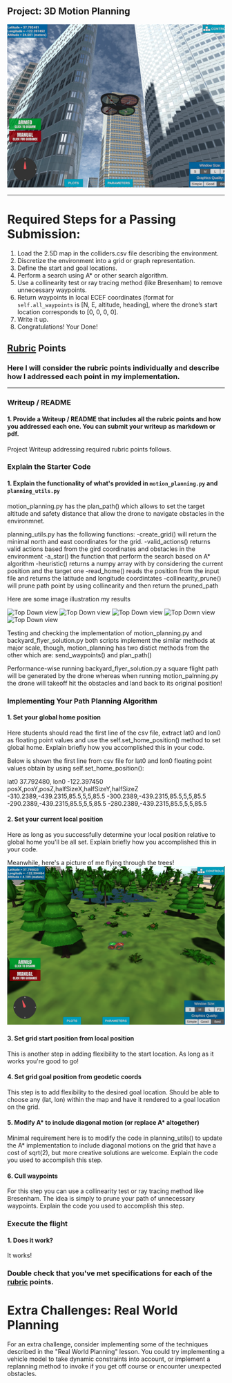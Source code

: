 ## Project: 3D Motion Planning
![Quad Image](./misc/enroute.png)

---


# Required Steps for a Passing Submission:
1. Load the 2.5D map in the colliders.csv file describing the environment.
2. Discretize the environment into a grid or graph representation.
3. Define the start and goal locations.
4. Perform a search using A* or other search algorithm.
5. Use a collinearity test or ray tracing method (like Bresenham) to remove unnecessary waypoints.
6. Return waypoints in local ECEF coordinates (format for `self.all_waypoints` is [N, E, altitude, heading], where the drone’s start location corresponds to [0, 0, 0, 0].
7. Write it up.
8. Congratulations!  Your Done!

## [Rubric](https://review.udacity.com/#!/rubrics/1534/view) Points
### Here I will consider the rubric points individually and describe how I addressed each point in my implementation.  




---
### Writeup / README

#### 1. Provide a Writeup / README that includes all the rubric points and how you addressed each one.  You can submit your writeup as markdown or pdf.  
Project Writeup addressing required rubric points follows.


### Explain the Starter Code

#### 1. Explain the functionality of what's provided in `motion_planning.py` and `planning_utils.py`

motion_planning.py
has the plan_path() which allows to set the target altitude and safety distance that allow the drone to navigate obstacles in the environmnet.

planning_utils.py has the following functions:
-create_grid() 
will return the minimal north and east coordinates for the grid.
-valid_actions()
returns valid actions based from the gird coordinates and obstacles in the environment
-a_star()
the function that perform the search based on A* algorithm
-heuristic()
returns a numpy array with by considering the current position and the target one
-read_home()
reads the position from the input file and returns the latitude and longitude coordintates
-collinearity_prune()
will prune path point by using collinearity and then return the pruned_path

Here are some image illustration my results

![Top Down view](./misc/)
![Top Down view](./misc/)
![Top Down view](./misc/)
![Top Down view](./misc/)
![Top Down view](./misc/)

Testing and checking the implementation of motion_planning.py and backyard_flyer_solution.py
both scripts implement the similar methods at major scale, though, motion_planning has two distict methods from the other which are:  send_waypoints() and plan_path()

Performance-wise running backyard_flyer_solution.py a square flight path will be generated by the drone whereas when running motion_palnning.py 
the drone will takeoff hit the obstacles and land back to its original position!

### Implementing Your Path Planning Algorithm

#### 1. Set your global home position
Here students should read the first line of the csv file, extract lat0 and lon0 as floating point values and use the self.set_home_position() method to set global home. Explain briefly how you accomplished this in your code.

Below is shown the first line from csv file for lat0 and lon0 floating point values obtain by using self.set_home_position():

lat0 37.792480, lon0 -122.397450
posX,posY,posZ,halfSizeX,halfSizeY,halfSizeZ
-310.2389,-439.2315,85.5,5,5,85.5
-300.2389,-439.2315,85.5,5,5,85.5
-290.2389,-439.2315,85.5,5,5,85.5
-280.2389,-439.2315,85.5,5,5,85.5



#### 2. Set your current local position
Here as long as you successfully determine your local position relative to global home you'll be all set. Explain briefly how you accomplished this in your code.

Meanwhile, here's a picture of me flying through the trees!
![Forest Flying](./misc/in_the_trees.png)

#### 3. Set grid start position from local position
This is another step in adding flexibility to the start location. As long as it works you're good to go!

#### 4. Set grid goal position from geodetic coords
This step is to add flexibility to the desired goal location. Should be able to choose any (lat, lon) within the map and have it rendered to a goal location on the grid.

#### 5. Modify A* to include diagonal motion (or replace A* altogether)
Minimal requirement here is to modify the code in planning_utils() to update the A* implementation to include diagonal motions on the grid that have a cost of sqrt(2), but more creative solutions are welcome. Explain the code you used to accomplish this step.

#### 6. Cull waypoints 
For this step you can use a collinearity test or ray tracing method like Bresenham. The idea is simply to prune your path of unnecessary waypoints. Explain the code you used to accomplish this step.


### Execute the flight
#### 1. Does it work?
It works!

### Double check that you've met specifications for each of the [rubric](https://review.udacity.com/#!/rubrics/1534/view) points.
  
# Extra Challenges: Real World Planning

For an extra challenge, consider implementing some of the techniques described in the "Real World Planning" lesson. You could try implementing a vehicle model to take dynamic constraints into account, or implement a replanning method to invoke if you get off course or encounter unexpected obstacles.


